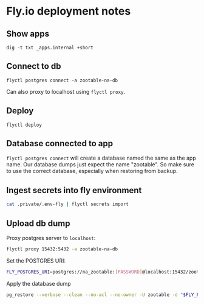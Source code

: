 # Fly.io deployment notes

## Show apps

`dig -t txt _apps.internal +short`

## Connect to db

`flyctl postgres connect -a zootable-na-db`

Can also proxy to localhost using `flyctl proxy`.

## Deploy

`flyctl deploy`

## Database connected to app

`flyctl postgres connect` will create a database named the same as the app name. Our database dumps just expect the name "zootable". So make sure to use the correct database, especially when restoring from backup.

## Ingest secrets into fly environment

```sh
cat .private/.env-fly | flyctl secrets import
```

## Upload db dump

Proxy postgres server to `localhost`:

```sh
flyctl proxy 15432:5432 -a zootable-na-db
```

Set the POSTGRES URI:

```sh
FLY_POSTGRES_URI=postgres://na_zootable:[PASSWORD]@localhost:15432/zootable
```

Apply the database dump

```sh
pg_restore --verbose --clean --no-acl --no-owner -U zootable -d "$FLY_POSTGRES_URI" latest.dump
```
